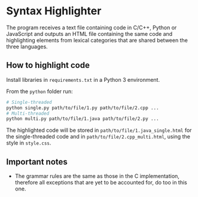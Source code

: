 # Syntax Highlighter

The program receives a text file containing code in C/C++, Python or JavaScript and outputs an HTML file containing the same code and highlighting elements from lexical categories that are shared between the three languages.

## How to highlight code

Install libraries in ```requirements.txt``` in a Python 3 environment.

From the ```python``` folder run:

```bash
# Single-threaded
python single.py path/to/file/1.py path/to/file/2.cpp ...
# Multi-threaded
python multi.py path/to/file/1.java path/to/file/2.py ...
```

The highlighted code will be stored in ```path/to/file/1.java_single.html``` for the single-threaded code and in ```path/to/file/2.cpp_multi.html```, using the style in ```style.css```.

## Important notes

- The grammar rules are the same as those in the C implementation, therefore all exceptions that are yet to be accounted for, do too in this one.